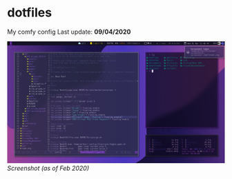 # dotfiles
My comfy config
Last update: **09/04/2020**

![screenshot](https://github.com/arthurmassanes/dotfiles/blob/master/screenshots/screenshot-1585734405.png)
_Screenshot (as of Feb 2020)_
